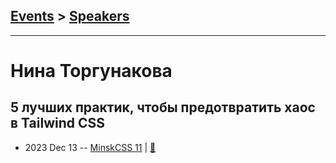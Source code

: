 ## [Events](../README.md) > [Speakers](../speakers.md)
---

# Нина Торгунакова

## 5 лучших практик, чтобы предотвратить хаос в Tailwind CSS
- 2023 Dec 13 -- [MinskCSS 11](https://youtu.be/rQyye1FUg0U)  | [:notebook:](https://docs.google.com/presentation/d/1DckwErPUvqjxFN6bWpxAFrwIMshpmLup5iVPgKcGf20/edit)  
